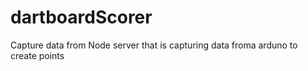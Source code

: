 # dartboardScorer

Capture data from Node server that is capturing data froma arduno to create points
